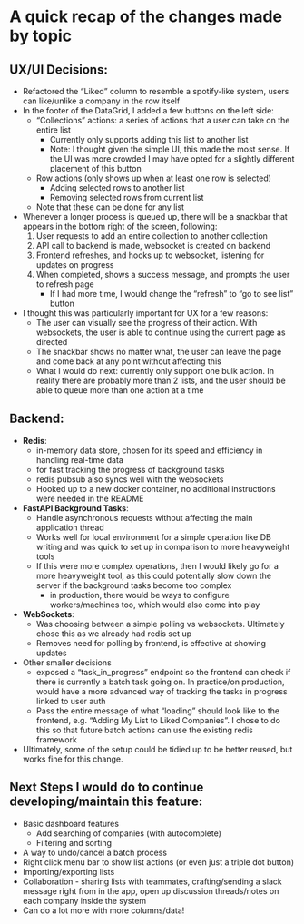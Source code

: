 # A quick recap of the changes made by topic

## UX/UI Decisions:

- Refactored the “Liked” column to resemble a spotify-like system, users can like/unlike a company in the row itself
- In the footer of the DataGrid, I added a few buttons on the left side:
    - “Collections” actions: a series of actions that a user can take on the entire list
        - Currently only supports adding this list to another list
        - Note: I thought given the simple UI, this made the most sense. If the UI was more crowded I may have opted for a slightly different placement of this button
    - Row actions (only shows up when at least one row is selected)
        - Adding selected rows to another list
        - Removing selected rows from current list
    - Note that these can be done for any list
- Whenever a longer process is queued up, there will be a snackbar that appears in the bottom right of the screen, following:
    1. User requests to add an entire collection to another collection
    2. API call to backend is made, websocket is created on backend
    3. Frontend refreshes, and hooks up to websocket, listening for updates on progress
    4. When completed, shows a success message, and prompts the user to refresh page
        - If I had more time, I would change the “refresh” to “go to see list” button
- I thought this was particularly important for UX for a few reasons:
    - The user can visually see the progress of their action. With websockets, the user is able to continue using the current page as directed
    - The snackbar shows no matter what, the user can leave the page and come back at any point without affecting this
    - What I would do next: currently only support one bulk action. In reality there are probably more than 2 lists, and the user should be able to queue more than one action at a time

## Backend:

- **Redis**:
    - in-memory data store, chosen for its speed and efficiency in handling real-time data
    - for fast tracking the progress of background tasks
    - redis pubsub also syncs well with the websockets
    - Hooked up to a new docker container, no additional instructions were needed in the README
- **FastAPI Background Tasks**:
    - Handle asynchronous requests without affecting the main application thread
    - Works well for local environment for a simple operation like DB writing and was quick to set up in comparison to more heavyweight tools
    - If this were more complex operations, then I would likely go for a more heavyweight tool, as this could potentially slow down the server if the background tasks become too complex
        - in production, there would  be ways to configure workers/machines too, which would also come into play
- **WebSockets**:
    - Was choosing between a simple polling vs websockets. Ultimately chose this as we already had redis set up
    - Removes need for polling by frontend, is effective at showing updates
- Other smaller decisions
    - exposed a “task_in_progress” endpoint so the frontend can check if there is currently a batch task going on. In practice/on production, would have a more advanced way of tracking the tasks in progress linked to user auth
    - Pass the entire message of what “loading” should look like to the frontend, e.g. “Adding My List to Liked Companies”. I chose to do this so that future batch actions can use the existing redis framework
- Ultimately, some of the setup could be tidied up to be better reused, but works fine for this change.

## Next Steps I would do to continue developing/maintain this feature:

- Basic dashboard features
    - Add searching of companies (with autocomplete)
    - Filtering and sorting
- A way to undo/cancel a batch process
- Right click menu bar to show list actions (or even just a triple dot button)
- Importing/exporting lists
- Collaboration - sharing lists with teammates, crafting/sending a slack message right from in the app, open up discussion threads/notes on each company inside the system
- Can do a lot more with more columns/data!
